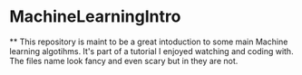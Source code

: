 # MachineLearningIntro

** This repository is maint to be a great intoduction to some main Machine learning algotihms. It's part of a tutorial I enjoyed watching and coding with. The files name look fancy and even scary but in they are not.
